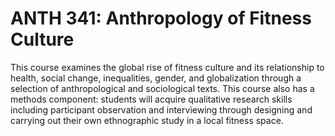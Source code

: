 # ANTH 341: Anthropology of Fitness Culture

This course examines the global rise of fitness culture and its relationship to health, social change, inequalities, gender, and globalization through a selection of anthropological and sociological texts. This course also has a methods component: students will acquire qualitative research skills including participant observation and interviewing through designing and carrying out their own ethnographic study in a local fitness space.
